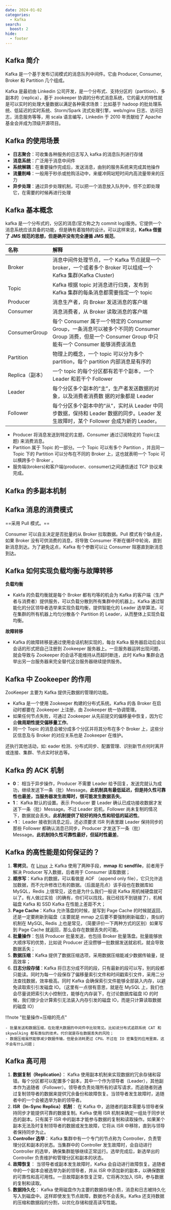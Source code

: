 ```yaml
---
date: 2024-01-02
categories:
  - Kafka
search:
  boost: 2
hide:
  - footer
---
```


## Kafka 简介

Kafka 是一个基于发布订阅模式的消息队列中间件。它由 Producer, Consumer, Broker 和 Partition 几个组成。

Kafka 是最初由 Linkedin 公司开发，是一个分布式、支持分区的（partition）、多副本的（replica），基于 zookeeper 协调的分布式消息系统，它的最大的特性就是可以实时的处理大量数据以满足各种需求场景：比如基于 hadoop 的批处理系统、低延迟的实时系统、Storm/Spark 流式处理引擎，web/nginx 日志、访问日志，消息服务等等，用 scala 语言编写，Linkedin 于 2010 年贡献给了 Apache 基金会并成为顶级开源项目。

## Kafka 的使用场景

- **日志聚合**：可收集各种服务的日志写入 kafka 的消息队列进行存储
- **消息系统**：广泛用于消息中间件
- **系统解耦**：在重要操作完成后，发送消息，由别的服务系统来完成其他操作
- **流量削峰**：一般用于秒杀或抢购活动中，来缓冲网站短时间内高流量带来的压力
- **异步处理**：通过异步处理机制，可以把一个消息放入队列中，但不立即处理它，在需要的时候再进行处理

## Kafka 基本概念

kafka 是一个分布式的，分区的消息(官方称之为 commit log)服务。它提供一个消息系统应该具备的功能，但是确有着独特的设计。可以这样来说，**Kafka 借鉴了 JMS 规范的思想，但是确并没有完全遵循 JMS 规范**。

| 名称            | 解释                                                                                                                                                    |
| :-------------- | :------------------------------------------------------------------------------------------------------------------------------------------------------ |
| Broker          | 消息中间件处理节点，一个 Kafka 节点就是一个 broker，一个或者多个 Broker 可以组成一个 Kafka 集群(Kafka Cluster)                                          |
| Topic           | Kafka 根据 topic 对消息进行归类，发布到 Kafka 集群的每条消息都需要指定一个 topic                                                                        |
| Producer        | 消息生产者，向 Broker 发送消息的客户端                                                                                                                  |
| Consumer        | 消息消费者，从 Broker 读取消息的客户端                                                                                                                  |
| ConsumerGroup   | 每个 Consumer 属于一个特定的 Consumer Group，一条消息可以被多个不同的 Consumer Group 消费，但是一个 Consumer Group 中只能有一个 Consumer 能够消费该消息 |
| Partition       | 物理上的概念，一个 topic 可以分为多个 partition，每个 partition 内部消息是有序的                                                                        |
| Replica（副本） | 一个 topic 的每个分区都有若干个副本，一个 Leader 和若干个 Follower                                                                                      |
| Leader          | 每个分区多个副本的“主”，生产者发送数据的对象，以及消费者消费数 据的对象都是 Leader                                                                      |
| Follower        | 每个分区多个副本中的“从”，实时从 Leader 中同步数据，保持和 Leader 数据的同步。Leader 发生故障时，某个 Follower 会成为新的 Leader。                      |

- Producer 将消息发送到特定的主题，Consumer 通过订阅特定的 Topic(主题) 来消费消息。
- Partition 属于 Topic 的一部分。一个 Topic 可以有多个 Partition ，并且同一 Topic 下的 Partition 可以分布在不同的 Broker 上，这也就表明一个 Topic 可以横跨多个 Broker 。
- 服务端(brokers)和客户端(producer、consumer)之间通信通过 TCP 协议来完成。

## Kafka 的多副本机制

## Kafka 消息的消费模式

==采用 Pull 模式。==

Consumer 可以自主决定是否批量的从 Broker 拉取数据。Pull 模式有个缺点是，如果 Broker 没有可供消费的消息，将导致 Consumer 不断在循环中轮询，直到新消息到达。为了避免这点，Kafka 有个参数可以让 Consumer 阻塞直到新消息到达。

## Kafka 如何实现负载均衡与故障转移

**负载均衡**

- Kakfa 的负载均衡就是每个 Broker 都有均等的机会为 Kafka 的客户端（生产者与消费者）提供服务，可以负载分散到所有集群中的机器上。Kafka 通过智能化的分区领导者选举来实现负载均衡，提供智能化的 Leader 选举算法，可在集群的所有机器上均匀分散各个 Partition 的 Leader，从而整体上实现负载均衡。

**故障转移**

- Kafka 的故障转移是通过使用会话机制实现的，每台 Kafka 服务器启动后会以会话的形式把自己注册到 Zookeeper 服务器上。一旦服务器运转出现问题，就会导致与 Zookeeper 的会话不能维持从而超时断连，此时 Kafka 集群会选举出另一台服务器来完全替代这台服务器继续提供服务。

## Kafka 中 Zookeeper 的作用

ZooKeeper 主要为 Kafka 提供元数据的管理的功能。

- Kafka 是一个使用 Zookeeper 构建的分布式系统。Kafka 的各 Broker 在启动时都要在 Zookeeper 上注册，由 Zookeeper 统一协调管理。
- 如果任何节点失败，可通过 Zookeeper 从先前提交的偏移量中恢复，因为它会**做周期性提交偏移量工作**。
- 同一个 Topic 的消息会被分成多个分区并将其分布在多个 Broker 上，这些分区信息及与 Broker 的对应关系也是 Zookeeper 在维护。

还执行其他活动，如: eader 检测、分布式同步、配置管理、识别新节点何时离开或连接、集群、节点实时状态等。

## Kafka 的 ACK 机制

- **0**： 相当于异步操作，Producer 不需要 Leader 给予回复，发送完就认为成功，继续发送下一条（批）Message。**此机制具有最低延迟，但是持久性可靠性也最差，当服务器发生故障时，很可能发生数据丢失**。
- **1**： Kafka 默认的设置。表示 Producer 要 Leader 确认已成功接收数据才发送下一条（批）Message。不过 Leader 宕机，Follower 尚未复制的情况下，数据就会丢失。**此机制提供了较好的持久性和较低的延迟性**。
- **-1**： Leader 接收到消息之后，还必须要求 ISR 列表里跟 Leader 保持同步的那些 Follower 都确认消息已同步，Producer 才发送下一条（批）Message。**此机制持久性可靠性最好，但延时性最差**。

## Kafka 的高性能是如何保证的？

1. **零拷贝**。在 <u>Linux</u> 上 Kafka 使用了两种手段，**mmap** 和 **sendfile**，前者用于解决 Producer 写入数据，后者用于 Consumer 读取数据；
2. **顺序写**：Kafka 的数据，可以看做是 AOF （append only file），它只允许追加数据，而不允许修改已有的数据。（后面是亮点）该手段也在数据库如 MySQL，Redis 上很常见，这也是为什么我们一般说 Kafka 用机械硬盘就可以了。有人做过实验（的确有，你们可以找找，我已经找不到链接了），机械磁盘 Kafka 和 SSD Kafka 在性能上差距不大；
3. **Page Cache**：Kafka 允许落盘的时候，是写到 Page Cache 的时候就返回，还是一定要刷新到磁盘（主要就是 mmap 之后要不要强制刷新磁盘），类似的机制在 MySQL, Redis 上也是常见，（简要评价一下两种方式的区别）如果写到 Page Cache 就返回，那么会存在数据丢失的可能。
4. **批量操作**：包括 Producer 批量发送，也包括 Broker 批量落盘。批量能够放大顺序写的优势，比如说 Producer 还没攒够一批数据发送就宕机，就会导致数据丢失；
5. **数据压缩**：Kafka 提供了数据压缩选项，采用数据压缩能减少数据传输量，提高效率；
6. **日志分段存储**：Kafka 将日志分成不同的段，只有最新的段可以写，别的段都只能读。同时为每一个段保存了偏移量索引文件和时间戳索引文件，采用二分法查找数据，效率极高。同时 Kafka 会确保索引文件能够全部装入内存，以避免读取索引引发磁盘 IO。（这里有一点很有意思，就是在 MySQL 上，我们也会尽量说把索引大小控制住，能够在内存装下，在讨论数据库磁盘 IO 的时候，我们很少会计算索引无法装入内存引发的磁盘 IO，而是只计算读取数据的磁盘 IO）

!!!note "批量操作+压缩的亮点"

    - 批量发送和数据压缩，在处理大数据的中间件中比较常见。比如说分布式追踪系统 CAT 和 skywalking 都有类似的技术。代价就是存在数据丢失的风险；
    - 数据压缩虽然能够减少数据传输，但是会消耗更过 CPU。不过在 IO 密集型的应用里面，这不会有什么问题；

## Kafka 高可用

1. **数据复制（Replication）**： Kafka 使用副本机制来实现数据的冗余存储和容错。每个分区都可以配置多个副本，其中一个作为领导者（Leader），其他副本作为追随者（Follower）。领导者负责处理所有的读写请求，而追随者则通过复制领导者的数据来提供冗余备份和故障恢复。当领导者发生故障时，追随者中的一个会被选举为新的领导者。
2. **ISR（In-Sync Replica）机制**： 在 Kafka 中，追随者的副本需要与领导者保持同步才能提供可靠的数据复制。Kafka 使用 ISR 机制来确定一组处于同步状态的副本。只有属于 ISR 中的副本才能参与数据的复制和读取操作。如果某个副本无法及时复制领导者的数据或发生故障，它将从 ISR 中移除，直到与领导者保持同步为止。
3. **Controller 选举**： Kafka 集群中有一个专门的节点称为 Controller，负责管理分区和副本的状态。当集群中的 Controller 发生故障时，会自动进行 Controller 的选举，确保集群能够继续正常运行。选举完成后，新选举出的 Controller 负责维护和管理分区和副本的状态。
4. **故障恢复**： 当领导者或副本发生故障时，Kafka 会自动进行故障恢复。追随者中的一个副本会被选举为新的领导者，并从 ISR 中添加新的副本，以确保数据的可靠性和高可用性。一旦故障副本恢复正常，它将再次加入 ISR，参与数据的复制和读取。
5. **数据持久化**： Kafka 使用磁盘作为主要的数据存储介质，消息和日志被持久化写入到磁盘中。这样即使发生节点故障，数据也不会丢失。Kafka 还支持数据的压缩和数据段的分割，以优化存储和提高读写性能。
